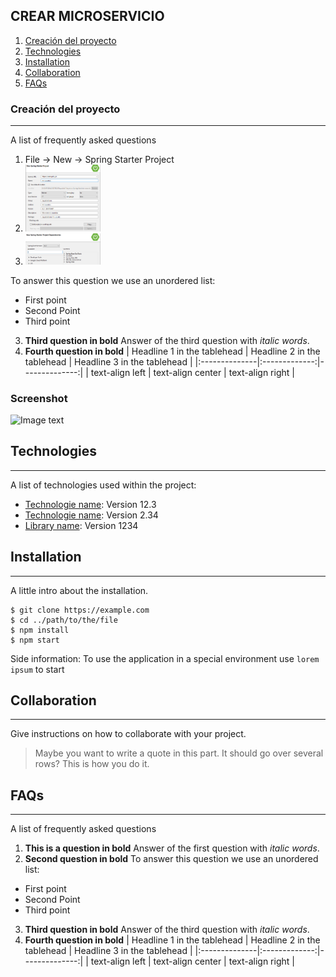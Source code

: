 ## CREAR MICROSERVICIO
1. [Creación del proyecto](#creación-del-proyecto)
2. [Technologies](#technologies)
3. [Installation](#installation)
4. [Collaboration](#collaboration)
5. [FAQs](#faqs)
### Creación del proyecto
***
A list of frequently asked questions
1. File -> New -> Spring Starter Project
2. <img src="/microservicios/images/creacion-proyecto-1.PNG" width="120">
3. <img src="/microservicios/images/creacion-proyecto-2.PNG" width="120">
To answer this question we use an unordered list:
* First point
* Second Point
* Third point
3. **Third question in bold**
Answer of the third question with *italic words*.
4. **Fourth question in bold**
| Headline 1 in the tablehead | Headline 2 in the tablehead | Headline 3 in the tablehead |
|:--------------|:-------------:|--------------:|
| text-align left | text-align center | text-align right |
### Screenshot
![Image text]([https://www.united-internet.de/fileadmin/user_upload/Brands/Downloads/Logo_IONOS_by.jpg](https://zabalburu.neolms.com/files/4360843/springBoot3(2).PNG?lmsauth=5348b0aafa6e73e7d17b329851881005c362fea1))
## Technologies
***
A list of technologies used within the project:
* [Technologie name](https://example.com): Version 12.3 
* [Technologie name](https://example.com): Version 2.34
* [Library name](https://example.com): Version 1234
## Installation
***
A little intro about the installation. 
```
$ git clone https://example.com
$ cd ../path/to/the/file
$ npm install
$ npm start
```
Side information: To use the application in a special environment use ```lorem ipsum``` to start
## Collaboration
***
Give instructions on how to collaborate with your project.
> Maybe you want to write a quote in this part. 
> It should go over several rows?
> This is how you do it.
## FAQs
***
A list of frequently asked questions
1. **This is a question in bold**
Answer of the first question with _italic words_. 
2. __Second question in bold__ 
To answer this question we use an unordered list:
* First point
* Second Point
* Third point
3. **Third question in bold**
Answer of the third question with *italic words*.
4. **Fourth question in bold**
| Headline 1 in the tablehead | Headline 2 in the tablehead | Headline 3 in the tablehead |
|:--------------|:-------------:|--------------:|
| text-align left | text-align center | text-align right |
